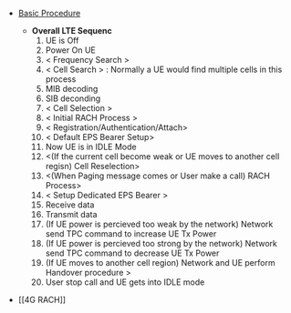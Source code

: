 
- [Basic Procedure](https://www.sharetechnote.com/html/BasicProcedures_LTE.html)
	- **Overall LTE Sequenc**
		1. UE is Off
		2. Power On UE
		3. < Frequency Search >
		4. < Cell Search > : Normally a UE would find multiple cells in this process
		5. MIB decoding
		6. SIB deconding
		7. < Cell Selection >
		8. < Initial RACH Process >
		9. < Registration/Authentication/Attach>
		10. < Default EPS Bearer Setup>
		11. Now UE is in IDLE Mode
		12. <(If the current cell become weak or UE moves to another cell regisn) Cell Reselection>
		13. <(When Paging message comes or User make a call) RACH Process>
		14. < Setup Dedicated EPS Bearer >
		15. Receive data
		16. Transmit data
		17. (If UE power is percieved too weak by the network) Network send TPC command to increase UE Tx Power
		18. (If UE power is percieved too strong by the network) Network send TPC command to decrease UE Tx Power
		19. (If UE moves to another cell region) Network and UE perform Handover procedure >
		20. User stop call and UE gets into IDLE mode

- [[4G RACH]]

